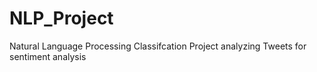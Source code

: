 # NLP_Project
Natural Language Processing Classifcation Project analyzing Tweets for sentiment analysis
